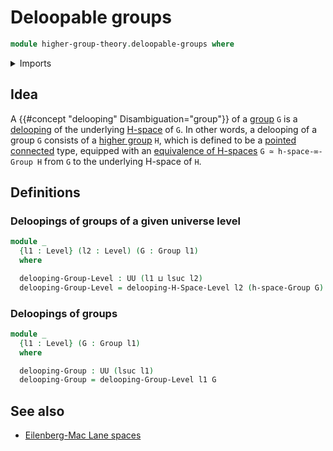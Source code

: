 # Deloopable groups

```agda
module higher-group-theory.deloopable-groups where
```

<details><summary>Imports</summary>

```agda
open import foundation.dependent-pair-types
open import foundation.universe-levels

open import group-theory.groups

open import higher-group-theory.deloopable-h-spaces
```

</details>

## Idea

A {{#concept "delooping" Disambiguation="group"}} of a
[group](group-theory.groups.md) `G` is a
[delooping](higher-group-theory.deloopable-h-spaces.md) of the underlying
[H-space](structured-types.h-spaces.md) of `G`. In other words, a delooping of a
group `G` consists of a [higher group](higher-group-theory.higher-groups.md)
`H`, which is defined to be a [pointed](structured-types.pointed-types.md)
[connected](foundation.0-connected-types.md) type, equipped with an
[equivalence of H-spaces](structured-types.equivalences-h-spaces.md)
`G ≃ h-space-∞-Group H` from `G` to the underlying H-space of `H`.

## Definitions

### Deloopings of groups of a given universe level

```agda
module _
  {l1 : Level} (l2 : Level) (G : Group l1)
  where

  delooping-Group-Level : UU (l1 ⊔ lsuc l2)
  delooping-Group-Level = delooping-H-Space-Level l2 (h-space-Group G)
```

### Deloopings of groups

```agda
module _
  {l1 : Level} (G : Group l1)
  where

  delooping-Group : UU (lsuc l1)
  delooping-Group = delooping-Group-Level l1 G
```

## See also

- [Eilenberg-Mac Lane spaces](higher-group-theory.eilenberg-mac-lane-spaces.md)

